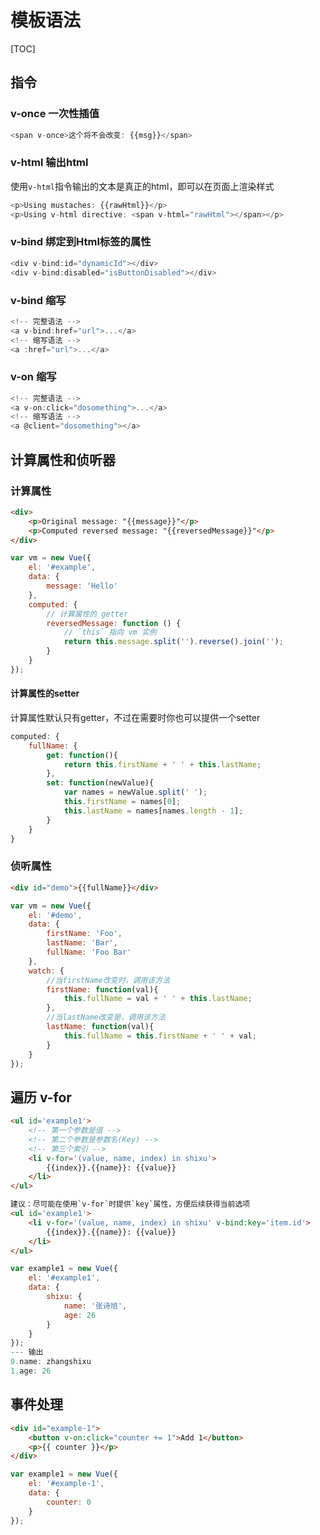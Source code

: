 # 模板语法

[TOC]

## 指令

### v-once 一次性插值

``` javascript
<span v-once>这个将不会改变: {{msg}}</span>
```

### v-html 输出html

使用`v-html`指令输出的文本是真正的html，即可以在页面上渲染样式

``` javascript
<p>Using mustaches: {{rawHtml}}</p>
<p>Using v-html directive: <span v-html="rawHtml"></span></p>
```

### v-bind 绑定到Html标签的属性

``` javascript
<div v-bind:id="dynamicId"></div>
<div v-bind:disabled="isButtonDisabled"></div>
```

### v-bind 缩写

``` javascript
<!-- 完整语法 -->
<a v-bind:href="url">...</a>
<!-- 缩写语法 -->
<a :href="url">...</a>
```

### v-on 缩写

``` javascript
<!-- 完整语法 -->
<a v-on:click="dosomething">...</a>
<!-- 缩写语法 -->
<a @client="dosomething"></a>
```

## 计算属性和侦听器

### 计算属性

``` html
<div>
	<p>Original message: "{{message}}"</p>
	<p>Computed reversed message: "{{reversedMessage}}"</p>
</div>
```

``` javascript
var vm = new Vue({
	el: '#example',
  	data: {
    	message: 'Hello'
  	},
  	computed: {
    	// 计算属性的 getter
    	reversedMessage: function () {
      		// `this` 指向 vm 实例
      		return this.message.split('').reverse().join('');
    	}
  	}
});
```

#### 计算属性的setter

计算属性默认只有getter，不过在需要时你也可以提供一个setter

``` javascript
computed: {
    fullName: {
        get: function(){
            return this.firstName + ' ' + this.lastName;
        },
        set: function(newValue){
            var names = newValue.split(' ');
            this.firstName = names[0];
            this.lastName = names[names.length - 1];
        }
    }
}
```

### 侦听属性

``` html
<div id="demo">{{fullName}}</div>
```

``` javascript
var vm = new Vue({
    el: '#demo',
    data: {
        firstName: 'Foo',
        lastName: 'Bar',
        fullName: 'Foo Bar'
    },
    watch: {
    	//当firstName改变时，调用该方法
        firstName: function(val){
            this.fullName = val + ' ' + this.lastName;
        },
        //当lastName改变是，调用该方法
        lastName: function(val){
            this.fullName = this.firstName + ' ' + val;
        }
    }
});
```

## 遍历  v-for

``` html
<ul id='example1'>
	<!-- 第一个参数是值 -->
	<!-- 第二个参数是参数名(Key) -->
	<!-- 第三个索引 -->
	<li v-for='(value, name, index) in shixu'>
		{{index}}.{{name}}: {{value}}
	</li>
</ul>

建议：尽可能在使用`v-for`时提供`key`属性，方便后续获得当前选项
<ul id='example1'>
	<li v-for='(value, name, index) in shixu' v-bind:key='item.id'>
		{{index}}.{{name}}: {{value}}
	</li>
</ul>
```

``` javascript
var example1 = new Vue({
    el: '#example1',
    data: {
        shixu: {
            name: '张诗旭',
            age: 26
        }
    }
});
--- 输出
0.name: zhangshixu
1.age: 26
```



## 事件处理

``` html
<div id="example-1">
	<button v-on:click="counter += 1">Add 1</button>
	<p>{{ counter }}</p>
</div>
```
``` javascript
var example1 = new Vue({
    el: '#example-1',
    data: {
        counter: 0
    }
});
```